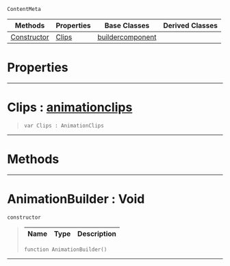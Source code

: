  `ContentMeta`

|Methods|Properties|Base Classes|Derived Classes|
|---|---|---|---|
|[ Constructor](https://plasmaengine.github.io/PlasmaDocs/Plasma1/C++/code_reference/class_reference/animationbuilder.markdown#animationbuilder-void)|[ Clips](https://plasmaengine.github.io/PlasmaDocs/Plasma1/C++/code_reference/class_reference/animationbuilder.markdown#clips-plasma-engine-docume)|[buildercomponent](https://plasmaengine.github.io/PlasmaDocs/Plasma1/C++/code_reference/class_reference/buildercomponent.markdown)| |


 #  Properties


---  
 #  Clips : [animationclips](https://plasmaengine.github.io/PlasmaDocs/Plasma1/C++/code_reference/class_reference/animationclips.markdown)

> 
> ``` lang=cpp, name=Lightning
> var Clips : AnimationClips


---  
 #  Methods


---  
 #  AnimationBuilder : Void

 `constructor`

> 
> |Name|Type|Description|
> |---|---|---|
> ``` lang=cpp, name=Lightning
> function AnimationBuilder()
> ``` 


---  
 

 